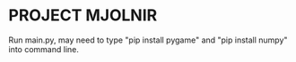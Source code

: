 # PROJECT MJOLNIR

Run main.py, may need to type "pip install pygame" and "pip install numpy" into command line.

